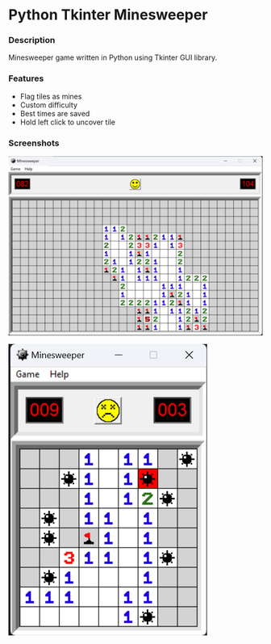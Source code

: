 Python Tkinter Minesweeper
===========

### Description

Minesweeper game written in Python using Tkinter GUI library.

### Features
   - Flag tiles as mines
   - Custom difficulty
   - Best times are saved
   - Hold left click to uncover tile

### Screenshots

![Expert game](/Screenshots/expert_game.png)

![Losing game](/Screenshots/Lsoing_game.png)